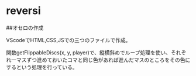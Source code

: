 # reversi
##オセロの作成

VScodeでHTML,CSS,JSでの三つのファイルで作成。

関数getFlippableDiscs(x, y, player)で、縦横斜めでループ処理を使い、それぞれ一マスずつ進めておいたコマと同じ色があれば進んだマスのところをその色にするという処理を行っている。
